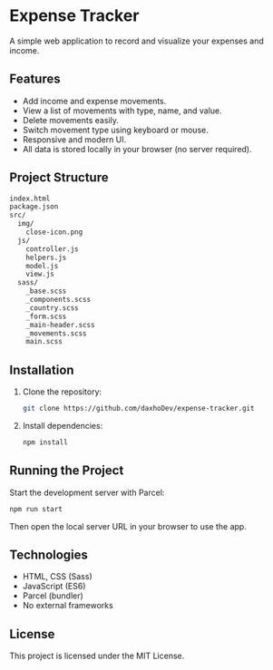 # Expense Tracker

A simple web application to record and visualize your expenses and income.

## Features

- Add income and expense movements.
- View a list of movements with type, name, and value.
- Delete movements easily.
- Switch movement type using keyboard or mouse.
- Responsive and modern UI.
- All data is stored locally in your browser (no server required).

## Project Structure

```bash
index.html
package.json
src/
  img/
    close-icon.png
  js/
    controller.js
    helpers.js
    model.js
    view.js
  sass/
    _base.scss
    _components.scss
    _country.scss
    _form.scss
    _main-header.scss
    _movements.scss
    main.scss
```

## Installation

1. Clone the repository:

   ```bash
   git clone https://github.com/daxhoDev/expense-tracker.git
   ```

2. Install dependencies:

   ```bash
   npm install
   ```

## Running the Project

Start the development server with Parcel:

```bash
npm run start
```

Then open the local server URL in your browser to use the app.

## Technologies

- HTML, CSS (Sass)
- JavaScript (ES6)
- Parcel (bundler)
- No external frameworks

## License

This project is licensed under the MIT License.
